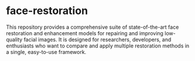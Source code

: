 # face-restoration
This repository provides a comprehensive suite of state-of-the-art face restoration and enhancement models for repairing and improving low-quality facial images. It is designed for researchers, developers, and enthusiasts who want to compare and apply multiple restoration methods in a single, easy-to-use framework.
